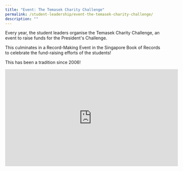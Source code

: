 ```yaml
---
title: "Event: The Temasek Charity Challenge"
permalink: /student-leadership/event-the-temasek-charity-challenge/
description: ""
---
```

Every year, the student leaders organise the Temasek Charity Challenge, an event to raise funds for the President's Challenge.  

This culminates in a Record-Making Event in the Singapore Book of Records to celebrate the fund-raising efforts of the students!  

This has been a tradition since 2006!

<iframe allowfullscreen="" allow="accelerometer; autoplay; clipboard-write; encrypted-media; gyroscope; picture-in-picture; web-share" frameborder="0" title="YouTube video player" src="https://www.youtube.com/embed/TtBDbmGxBfQ" height="315" width="560"></iframe>
